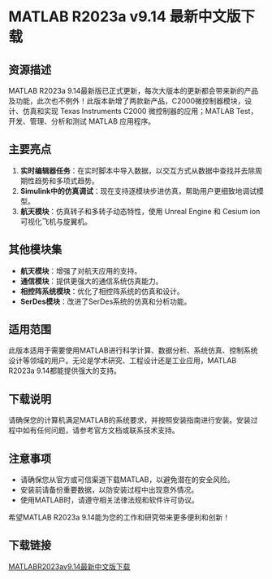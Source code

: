 # MATLAB R2023a v9.14 最新中文版下载

## 资源描述

MATLAB R2023a 9.14最新版已正式更新，每次大版本的更新都会带来新的产品及功能，此次也不例外！此版本新增了两款新产品，C2000微控制器模块，设计、仿真和实现 Texas Instruments C2000 微控制器的应用；MATLAB Test，开发、管理、分析和测试 MATLAB 应用程序。

## 主要亮点

1. **实时编辑器任务**：在实时脚本中导入数据，以交互方式从数据中查找并去除周期性趋势和多项式趋势。
2. **Simulink中的仿真调试**：现在支持逐模块步进仿真，帮助用户更细致地调试模型。
3. **航天模块**：仿真转子和多转子动态特性，使用 Unreal Engine 和 Cesium ion 可视化飞机与旋翼机。

## 其他模块集

- **航天模块**：增强了对航天应用的支持。
- **通信模块**：提供更强大的通信系统仿真能力。
- **相控阵系统模块**：优化了相控阵系统的仿真和设计。
- **SerDes模块**：改进了SerDes系统的仿真和分析功能。

## 适用范围

此版本适用于需要使用MATLAB进行科学计算、数据分析、系统仿真、控制系统设计等领域的用户。无论是学术研究、工程设计还是工业应用，MATLAB R2023a 9.14都能提供强大的支持。

## 下载说明

请确保您的计算机满足MATLAB的系统要求，并按照安装指南进行安装。安装过程中如有任何问题，请参考官方文档或联系技术支持。

## 注意事项

- 请确保您从官方或可信渠道下载MATLAB，以避免潜在的安全风险。
- 安装前请备份重要数据，以防安装过程中出现意外情况。
- 使用MATLAB时，请遵守相关法律法规和软件许可协议。

希望MATLAB R2023a 9.14能为您的工作和研究带来更多便利和创新！

## 下载链接

[MATLABR2023av9.14最新中文版下载](https://pan.quark.cn/s/c8c7b00c933f)